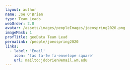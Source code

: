 ```yaml
---
layout: author
name: Joe O'Brien
type: Team Leads
webOrder: 2.0
avatar: /assets/images/peopleImages/joeospring2020.png
imageMask: 1
profTitle: geoData Team Lead
permalink: /people/joeospring2020
links:
  - label: 'Email'
    icon: 'fas fa-fw fa-envelope square'
    url: mailto:jdobrien@email.wm.edu
---
```

